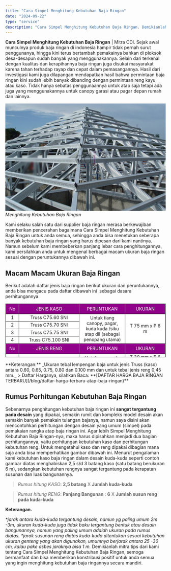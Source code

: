 ```yaml
---
title: "Cara Simpel Menghitung Kebutuhan Baja Ringan"
date: "2024-09-22"
type: "service"
description: "Cara Simpel Menghitung Kebutuhan Baja Ringan. Demikianlah mitra tips dari kami tentang Cara Simpel Menghitung Kebutuhan Baja Ringan, semoga bermanfaat dan bi..."
---
```


**Cara Simpel Menghitung Kebutuhan Baja Ringan** | Mitra CDI. Sejak awal munculnya produk baja ringan di indonesia hampir tidak pernah surut penggunanya, hingga kini terus bertambah pemakainya bahkan di ploksok desa-desapun sudah banyak yang menggunakannya. Selain dari terkenal dengan kualitas dan kerapihannya baja ringan juga disukai masyarakat karena tahan terhadap rayap dan cepat dalam pemasangannya. Hasil dari investigasi kami juga dilapangan mendapatkan hasil bahwa permintaan baja ringan kini sudah lebih banyak dibanding dengan permintaan reng kayu atau kaso. Tidak hanya sebatas penggunaannya untuk atap saja tetapi ada juga yang menggunakannya untuk canopy garasi atau pagar depan rumah dan lainnya.

![Menghitung Kebutuhan Baja Ringan](/images/blog/rangka-atap-baja-ringan.jpg)
*Menghitung Kebutuhan Baja Ringan*

Kami selaku salah satu dari supplier baja ringan merasa berkewajiban memberikan pencerahan bagaimana Cara Simpel Menghitung Kebutuhan Baja Ringan untuk anda semua, sehingga anda bisa menetukan seberapa banyak kebutuhan baja ringan yang harus dipesan dari kami nantinya. Namun sebelum kami membeberkan panjang lebar cara penghitungannya, kami persilahkan anda untuk mengenal berbagai macam ukuran baja ringan sesuai dengan peruntukannya dibawah ini.

 ## Macam Macam Ukuran Baja Ringan
    
Berikut adalah daftar jenis baja ringan berikut ukuran dan peruntukannya, anda bisa mengacu pada daftar dibawah ini  sebagai dasara perhitungannya.
<table style="text-align: center; height: 168px;" border="1" width="100%" cellspacing="0" cellpadding="3"><tbody><tr><td style="text-align: center;" bgcolor="#91008a" width="33" height="25"><div class="style4" align="center"><span style="color: #ffffff;">No</span></div></td><td style="text-align: center;" bgcolor="#91008a" width="291"><div class="style4" align="center"><span style="color: #ffffff;">JENIS KASO</span></div></td><td style="text-align: center;" bgcolor="#91008a" width="162"><div class="style4" align="center"><span style="color: #ffffff;">PERUNTUKAN</span></div></td><td style="text-align: center;" bgcolor="#91008a" width="162"><div class="style4" align="center"><span style="color: #ffffff;">UKURAN</span></div></td></tr><tr><td style="text-align: center;" bgcolor="#FFFFFF">1</td><td style="text-align: center;" bgcolor="#FFFFFF">Truss C75.60 SNI</td><td style="text-align: center;" rowspan="4" bgcolor="#FFFFFF">Untuk tiang canopy, pagar, kuda kuda /siku atap dll (sebagai penopang utama)</td><td style="text-align: center;" rowspan="4" bgcolor="#FFFFFF">T 75 mm x P 6 m</td></tr><tr><td style="text-align: center;" bgcolor="#FFFFFF">2</td><td style="text-align: center;" bgcolor="#FFFFFF">Truss C75.70 SNI</td></tr><tr><td style="text-align: center;" bgcolor="#FFFFFF">3</td><td style="text-align: center;" bgcolor="#FFFFFF">Truss C75.75 SNI</td></tr><tr><td style="text-align: center;" bgcolor="#FFFFFF">4</td><td style="text-align: center;" bgcolor="#FFFFFF">Truss C75.100 SNI</td></tr><tr><td style="text-align: center;" bgcolor="#91008a" width="33" height="25"><div class="style4" align="center"><span style="color: #ffffff;">No</span></div></td><td style="text-align: center;" bgcolor="#91008a" width="291"><div class="style4" align="center"><span style="color: #ffffff;">JENIS RENG</span></div></td><td style="text-align: center;" bgcolor="#91008a" width="162"><div class="style4" align="center"><span style="color: #ffffff;">PERUNTUKAN</span></div></td><td style="text-align: center;" bgcolor="#91008a" width="162"><div class="style4" align="center"><span style="color: #ffffff;">UKURAN</span></div></td></tr><tr><td style="text-align: center;" bgcolor="#FFFFFF">1</td><td style="text-align: center;" bgcolor="#FFFFFF">Reng 30.45 SNI</td><td style="text-align: center;" rowspan="2" bgcolor="#FFFFFF">Untuk reng pada atap /penahan genteng, canopy dan pagar.</td><td style="text-align: center;" bgcolor="#FFFFFF">T 30 mm x P 6 m</td></tr><tr><td style="text-align: center;" bgcolor="#FFFFFF">2</td><td style="text-align: center;" bgcolor="#FFFFFF">Reng 28.45 SNI</td><td style="text-align: center;" bgcolor="#FFFFFF">T 28 mm x P 6 m</td></tr></tbody></table>
**Keterangan:** _Ukuran tebal lempengan baja untuk jenis Truss (kaso) antara 0.60, 0.65, 0.75, 0.80 dan 0.100 mm dan untuk tebal jenis reng 0,45 mm._
> Daftar Harganya, silahkan Baca: **[DAFTAR HARGA BAJA RINGAN TERBARU](/blog/daftar-harga-terbaru-atap-baja-ringan)**

 ## Rumus Perhitungan Kebutuhan Baja Ringan
    
Sebenarnya penghitungan kebutuhan baja ringan ini **sangat tergantung pada desain** yang dipakai, semakin rumit dan kompleks model desain akan semakin banyak pemakain tulangan bajanya, namun saya disini akan mencontohkan perhitungan dengan desain yang umum (simpel) pada pemakaian rangka atap baja ringan ini. Agar lebih Simpel Menghitung Kebutuhan Baja Ringan-nya, maka harus dipisahkan menjadi dua bagian perhitungannya, yaitu perhitungan kebutuhan kaso dan perhitungan kebutuhan reng. Untuk mengetahui kaso dan reng dipakai dibagian mana saja anda bisa memperhatikan gambar dibawah ini.
Menurut pengalaman kami kebutuhan kaso baja ringan dalam desain kuda-kuda seperti contoh gambar diatas menghabiskan 2,5 s/d 3 batang kaso (satu batang berukuran 6 m), sedangkan kebutuhan rengnya sangat tergantung pada kerapatan susunan dan luas bangunannya.
> _Rumus hitung KASO_: **2,5 batang** X **Jumlah kuda-kuda**

> 
> _Rumus hitung RENG_: **Panjang Bangunan** : **6** X **Jumlah susun reng pada kuda-kuda**

**Keterangan.**

_\*jarak antara kuda-kuda tergantung desain, namun yg paling umum 2m -3m, ukuran kuda-kuda juga tidak baku tergantung bentuk atau desain bangunannya, namun yang paling umum adalah ukuran pada rumus diatas._
_\*jarak susunan reng diatas kuda-kuda ditentukan sesuai kebutuhan ukuran genteng yang akan digunakan, umumnya berjarak antara 25 -30 cm, kalau pake asbes jaraknya bisa 1 m._
Demikianlah mitra tips dari kami tentang Cara Simpel Menghitung Kebutuhan Baja Ringan, semoga bermanfaat dan bisa memberikan konstribusi positif untuk anda semua yang ingin menghitung kebutuhan baja ringannya secara mandiri.
